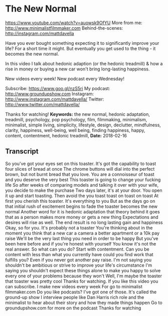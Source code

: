 # The New Normal
https://www.youtube.com/watch?v=auowsk9OfYU
More from me: http://www.minimalistfilmmaker.com
Behind-the-scenes: http://instagram.com/mattdavella

Have you ever bought something expecting it to significantly improve your life? For a short time it might. But eventually you get used to the thing - it becomes the new normal.

In this video I talk about hedonic adaption (or the hedonic treadmill) & how a rise in money or buying a new car won't bring long-lasting happiness.

New videos every week! New podcast every Wednesday!

Subscribe:  https://www.goo.gl/nzS5ri
My podcast:  http://www.groundupshow.com
Instagram:  http://www.instagram.com/mattdavella/
Twitter:  http://www.twitter.com/mattdavella/

Thanks for watching!
**Keywords:** the new normal, hedonic adaptation, treadmill, psychology, pop psychology, film, filmmaking, minimalism, minimalist, simple living, simplicity, lifestyle, design, declutter, mindfulness, clarity, happiness, well-being, well being, finding happiness, happy, content, contentment, hedonic treadmill, 
**Date:** 2018-02-16

## Transcript
 So you've got your eyes set on this toaster. It's got the capability to toast four slices of bread at once The chrome buttons will dial into the perfect brown, but not burnt bread that you love. You are a connoisseur of toast and you deserve the very best This toaster is going to change your fucking life So after weeks of comparing models and talking it over with your wife, you decide to make the purchase Two days later, it's at your door. You open it up and start toasting. Then avoid the you toast toast on toast on toast At first you cherish this toaster. It's everything to you But as the days go on that initial rush of excitement begins to fade the toaster becomes the new normal Another word for it is hedonic adaptation that theory behind it goes that as a person makes more money or gets a new thing Expectations and desires will rise as well. The end result is no long lasting gain and happiness Okay, so for you. It's probably not a toaster You're thinking about in the moment you think that a new car a camera a better apartment or a 10k pay raise We'll be the very last thing you need in order to be happy But you've been here before and if you're honest with yourself You know it's not the real answer. So what can you do? Start with contentment. Can you be content with less than what you currently have could you find work that fulfills you? Even if you never got another pay raise. I'm not saying you shouldn't be ambitious or strive to improve your life's circumstance I'm saying you shouldn't expect these things alone to make you happy to solve every one of your problems because they won't Well, I'm maybe the toaster that toaster was pretty cool Thanks for watching. If you like this video you can subscribe. I make new videos every week For go to minimalist filmmaker.com Do you like podcasts? I've got one of those. It's called the ground-up show I interview people like Dan Harris rich role and the minimalist to hear about their story and how they made things happen Go to groundupshow.com for more on the podcast Thanks for watching
